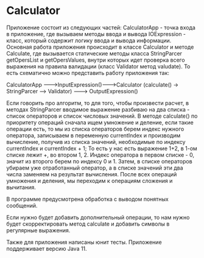# Calculator
Приложение состоит из следующих частей: 
CalculatorApp - точка входа в приложение, где вызываем методы ввода и вывода IOExpression - класс, который содержит логику ввода и вывода информации.
Основная работа приложения происходит в классе Calculator и методе Calculate, где вызывается статические методы класса StringParcer getOpersList и getOpersValues, 
внутри которых идет проверка всего выражения на правила валидации (класс Validator метод valudate). То есть схематично можно представить работу приложения так:

CalculatorApp --->InputExpression()--->Calculator (calculate() -> StringParcer --> Validator) ---> OutputExpression()

Если говорить про алгоритм, то для того, чтобы произвести расчет, в методах StringParcer вводимое выражение разбиваю на два списка - список операторов и список числовых значений. 
В методе calculate() по приоритету операций сначала ищем умножение и деление, если такие операции есть, то мы из списка операторов берем индекс нужного оператора, 
записываем в переменную currentIndex и производим вычисление, получив из списка значений, необходимые по индексу currentIndex и currentIndex + 1; 
То есть у нас есть выражение 1+2, в 1-ом списке лежит +, во втором 1, 2. Индекс оператора в первом списке - 0, значит из второго берем по индексу 0 и 1. 
Затем, в списке операторов убираем уже отработанный оператор, а в списке значений эти два числа заменяем на результат вычисления. 
После всех операций умножения и деления, мы переходим к операциям сложения и вычитания.

В программе предусмотрена обработка с выводом понятных сообщений.

Если нужно будет добавить дополнительный операции, то нам нужно будет скорректировать метод calculate и добавить символы в регулярные выражения.

Также для приложения написаны юнит тесты. Приложение поддерживает версию Java 11.
